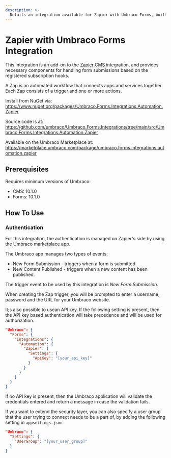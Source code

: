 ```yaml
---
description: >-
  Details an integration available for Zapier with Umbraco Forms, built and maintained by Umbraco HQ.
---
```


# Zapier with Umbraco Forms Integration

This integration is an add-on to the [Zapier CMS](zapier.md) integration, and provides necessary components for handling form submissions based on the registered subscription hooks.

A Zap is an automated workflow that connects apps and services together. Each Zap consists of a trigger and one or more actions.

Install from NuGet via:
https://www.nuget.org/packages/Umbraco.Forms.Integrations.Automation.Zapier

Source code is at:
https://github.com/umbraco/Umbraco.Forms.Integrations/tree/main/src/Umbraco.Forms.Integrations.Automation.Zapier

Available on the Umbraco Marketplace at:
https://marketplace.umbraco.com/package/umbraco.forms.integrations.automation.zapier

## Prerequisites

Requires minimum versions of Umbraco:

- CMS: 10.1.0
- Forms: 10.1.0

## How To Use

### Authentication

For this integration, the authentication is managed on Zapier's side by using the Umbraco marketplace app.

The Umbraco app manages two types of events:
* New Form Submission - triggers when a form is submitted
* New Content Published - triggers when a new content has been published.

The trigger event to be used by this integration is _New Form Submission_.

When creating the Zap trigger, you will be prompted to enter a username, password and the URL for your Umbraco website.

It;s also possible to usean API key. If the following setting is present, then the API key based authentication will take precedence and will be used for authorization.

```json
"Umbraco": {
  "Forms": {
    "Integrations": {
      "Automation": {
        "Zapier": {
          "Settings": {
            "ApiKey": "[your_api_key]"
          }
        }
      }
    }
  }
}
```

If no API key is present, then the Umbraco application will validate the credentials entered and return a message in case the validation fails.

If you want to extend the security layer, you can also specify a user group that the user trying to connect needs to be a part of, by adding the following
setting in `appsettings.json`:

```json
"Umbraco": {
  "Settings": {
    "UserGroup": "[your_user_group]"
  }
}
```